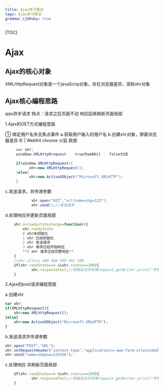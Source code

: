 ```yaml
---
title: Ajax学习笔记
tags: Ajax学习笔记
grammar_cjkRuby: true
---
```

[TOC]

# Ajax
## Ajax的核心对象

XMLHttpRequest对象是一个javaScrip对象，存在浏览器差异，简称xhr对象

## Ajax核心编程思路

ajax异步请求 特点：请求之后页面不动 响应回来刷新页面局部

1.Ajax的GET方式编程思路

① 绑定用户名失去焦点事件
a.获取用户输入的用户名
b.创建xhr对象，屏蔽浏览器差异  IE  |  WebKit chrome 火狐 欧朋 
 ``` java 
	  var xhr;
	  winddow.XMLHttpRrequest    true为webKit    false为IE
	  
	  if(window.XMLHttpRequest){
	  		xhr=new XMLHttpRequest();
	  }else{
	  		xhr=new ActiveXObject("Microsoft.XMLHTTP");
	  }
 ```
c.发送请求，并传递参数
``` java 
			xhr.open("GET","url?name=z&p=123");
			xhr.send();//发送请求
 ```
d.处理响应并更新页面局部
```javascript
	xhr.onreadystatechange=function(){
		xhr.readyState  
		0 xhr未初始化
		1 xhr 已经初始化
		2 xhr 发送请求
		3 xhr 请求已经开始响应
		**4 xhr 请求已经完整响应**
	}
	//xhr.ststus 400 404 500 495 200
	if(xhr.readState==4 &&xhr.status==200){
			xhr.responseText;//获取后台字符串request.getWriter.print(“字符串”)
	}
```
2.Ajax的post请求编程思路

a.创建xhr
```javascript
var xhr;
if(XMLhttpResquest){
	xhr=new XMLhttpRequest();
}else{
	xhr=new ActiveXObject("Microsoft.XMLHTTP");
}
```
b.发送请求并传递参数
```javascript
xhr.open("POST","URL");
xhr.setRequestHeader("content-type","application/x-www-form-urlencoded");
xhr.send("name=z&&psw=123456");
```
c.处理响应 并刷新页面局部
```javascript
	if(xhr.readState==4 &&xhr.status==200){
			xhr.responseText;//获取后台字符串request.getWriter.print(“字符串”)
	}
```